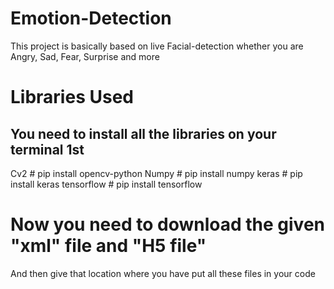# Emotion-Detection

This project is basically based on live Facial-detection whether you are Angry, Sad, Fear, Surprise and more

# Libraries Used 
## You need to install all the libraries on your terminal 1st
Cv2                   # pip install opencv-python
Numpy                 # pip install numpy
keras                 # pip install keras
tensorflow            # pip install tensorflow

# Now you need to download the given "xml" file and "H5 file"

And then give that location where you have put all these files in your code 
